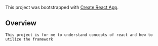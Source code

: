 This project was bootstrapped with [Create React App](https://github.com/facebook/create-react-app).

## Overview
```
This project is for me to understand concepts of react and how to utilize the framework
```
